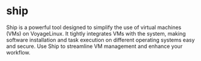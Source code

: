 # ship
Ship is a powerful tool designed to simplify the use of virtual machines (VMs) on VoyageLinux. It tightly integrates VMs with the system, making software installation and task execution on different operating systems easy and secure. Use Ship to streamline VM management and enhance your workflow.
